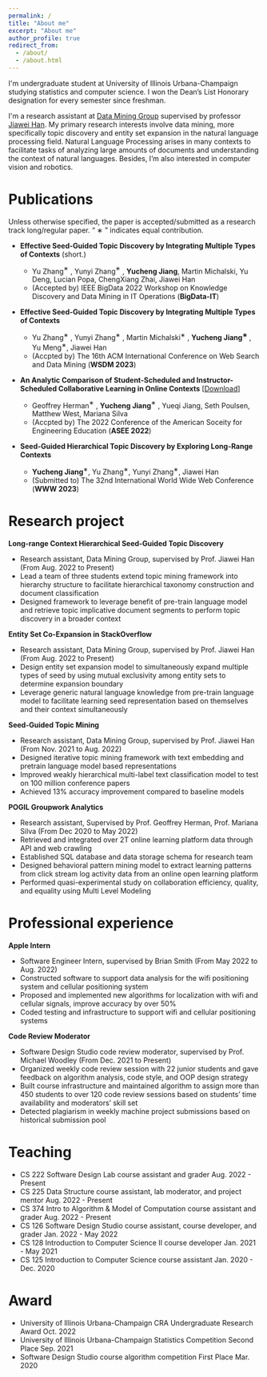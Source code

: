 ```yaml
---
permalink: /
title: "About me"
excerpt: "About me"
author_profile: true
redirect_from: 
  - /about/
  - /about.html
---
```



I'm undergraduate student at University of Illinois Urbana-Champaign studying statistics and computer science. I won the Dean’s List Honorary designation for every semester since freshman. 

I'm a research assistant at [Data Mining Group](http://dm1.cs.uiuc.edu/) supervised by professor [Jiawei Han](http://hanj.cs.illinois.edu/). My primary research interests involve data mining, more specifically topic discovery and entity set expansion in the natural language processing field. Natural Language Processing arises in many contexts to facilitate tasks of analyzing large amounts of documents and understanding the context of natural languages. Besides, I’m also interested in computer vision and robotics.



# Publications

Unless otherwise specified, the paper is accepted/submitted as a research track long/regular paper. “ ∗ ” indicates equal contribution.

- **Effective Seed-Guided Topic Discovery by Integrating Multiple Types of Contexts** (short.)
  - Yu Zhang$^∗$ , Yunyi Zhang$^∗$ , **Yucheng Jiang**, Martin Michalski, Yu Deng, Lucian Popa, ChengXiang Zhai, Jiawei Han
  - (Accepted by) IEEE BigData 2022 Workshop on Knowledge Discovery and Data Mining in IT Operations (**BigData-IT**)
- **Effective Seed-Guided Topic Discovery by Integrating Multiple Types of Contexts**
  - Yu Zhang$^∗$ , Yunyi Zhang$^∗$ , Martin Michalski$^∗$ , **Yucheng Jiang$^∗$** , Yu Meng$^∗$, Jiawei Han
  - (Accpted by) The 16th ACM International Conference on Web Search and Data Mining (**WSDM 2023**)

- **An Analytic Comparison of Student-Scheduled and Instructor-Scheduled Collaborative Learning in Online Contexts** [[Download](https://peer.asee.org/an-analytic-comparison-of-student-scheduled-and-instructor-scheduled-collaborative-learning-in-online-contexts.pdf)]
  - Geoffrey Herman$^∗$ , **Yucheng Jiang**$^∗$ , Yueqi Jiang, Seth Poulsen, Matthew West, Mariana Silva
  - (Accpted by) The 2022 Conference of the American Soceity for Engineering Education (**ASEE 2022**)
- **Seed-Guided Hierarchical Topic Discovery by Exploring Long-Range Contexts**
  - **Yucheng Jiang**$^∗$, Yu Zhang$^∗$, Yunyi Zhang$^∗$, Jiawei Han
  - (Submitted to) The 32nd International World Wide Web Conference (**WWW 2023**)



# Research project

**Long-range Context Hierarchical Seed-Guided Topic Discovery**

- Research assistant, Data Mining Group, supervised by Prof. Jiawei Han (From Aug. 2022 to Present)
- Lead a team of three students extend topic mining framework into hierarchy structure to facilitate hierarchical taxonomy construction and document classification
- Designed framework to leverage benefit of pre-train language model and retrieve topic implicative document segments to perform topic discovery in a broader context

**Entity Set Co-Expansion in StackOverflow**

- Research assistant, Data Mining Group, supervised by Prof. Jiawei Han (From Aug. 2022 to Present)
- Design entity set expansion model to simultaneously expand multiple types of seed by using mutual exclusivity among entity sets to determine expansion boundary
- Leverage generic natural language knowledge from pre-train language model to facilitate learning seed representation based on themselves and their context simultaneously

**Seed-Guided Topic Mining**

- Research assistant, Data Mining Group, supervised by Prof. Jiawei Han (From Nov. 2021 to Aug. 2022)
- Designed iterative topic mining framework with text embedding and pretrain language model based representations
- Improved weakly hierarchical multi-label text classification model to test on 100 million conference papers
- Achieved 13% accuracy improvement compared to baseline models

**POGIL Groupwork Analytics**

- Research assistant, Supervised by Prof. Geoffrey Herman, Prof. Mariana Silva (From Dec 2020 to May 2022)
- Retrieved and integrated over 2T online learning platform data through API and web crawling
- Established SQL database and data storage schema for research team
- Designed behavioral pattern mining model to extract learning patterns from click stream log activity data from an online open learning platform
- Performed quasi-experimental study on collaboration efficiency, quality, and equality using Multi Level Modeling



# Professional experience

**Apple Intern**

- Software Engineer Intern, supervised by Brian Smith (From May 2022 to Aug. 2022)
- Constructed software to support data analysis for the wifi positioning system and cellular positioning system
- Proposed and implemented new algorithms for localization with wifi and cellular signals, improve accuracy by over 50%
- Coded testing and infrastructure to support wifi and cellular positioning systems

**Code Review Moderator**

- Software Design Studio code review moderator, supervised by Prof. Michael Woodley (From Dec. 2021 to Present)
- Organized weekly code review session with 22 junior students and gave feedback on algorithm analysis, code style, and OOP design strategy
- Built course infrastructure and maintained algorithm to assign more than 450 students to over 120 code review sessions based on students’ time availability and moderators’ skill set
- Detected plagiarism in weekly machine project submissions based on historical submission pool



# Teaching

- CS 222 Software Design Lab course assistant and grader 								            Aug. 2022 - Present
- CS 225 Data Structure course assistant, lab moderator, and project mentor            Aug. 2022 - Present
- CS 374 Intro to Algorithm \& Model of Computation course assistant and grader     Aug. 2022 - Present
- CS 126 Software Design Studio course assistant, course developer, and grader       Jan. 2022 - May 2022
- CS 128 Introduction to Computer Science II course developer                                      Jan. 2021 - May 2021
- CS 125 Introduction to Computer Science course assistant                                            Jan. 2020 - Dec. 2020



# Award

- University of Illinois Urbana-Champaign CRA Undergraduate Research Award          Oct. 2022
- University of Illinois Urbana-Champaign Statistics Competition Second Place            Sep. 2021
- Software Design Studio course algorithm competition First Place                                 Mar. 2020
